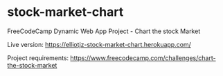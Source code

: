 # stock-market-chart
FreeCodeCamp Dynamic Web App Project - Chart the stock Market

Live version: https://elliotjz-stock-market-chart.herokuapp.com/

Project requirements: https://www.freecodecamp.com/challenges/chart-the-stock-market